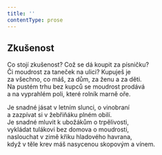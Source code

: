 ```yaml
---
title: ''
contentType: prose
---
```


## Zkušenost

Co stojí zkušenost? Což se dá koupit za písničku?  
Či moudrost za taneček na ulici? Kupuješ je  
za všechno, co máš, za dům, za ženu a za děti.  
Na pustém trhu bez kupců se moudrost prodává  
a na vyprahlém poli, které rolník marně oře.

Je snadné jásat v letním slunci, o vinobraní  
a zazpívat si v žebřiňáku plném obilí.  
Je snadné mluvit k ubožákům o trpělivosti,  
vykládat tulákovi bez domova o moudrosti,  
naslouchat v zimě křiku hladového havrana,  
když v těle krev máš nasycenou skopovým a vínem.
